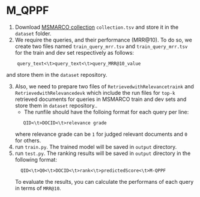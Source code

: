# M_QPPF
1. Download [MSMARCO collection](https://msmarco.blob.core.windows.net/msmarcoranking/collectionandqueries.tar.gz) ```collection.tsv``` and store it in the ```dataset``` folder.
2. We require the queries, and their performance (MRR@10). To do so, we create two files named ```train_query_mrr.tsv``` and ```train_query_mrr.tsv``` for the train and dev set respectively as follows:
```
    query_text<\t>query_text<\t>query_MRR@10_value
```
   and store them in the ```dataset``` repository.

3. Also, we need to prepare two files of ```RetrievedwithRelevancetraink``` and ```RetrievedwithRelevancedevk``` which include the run files for ```top-k``` retrieved documents for queries in MSMARCO train and dev sets and store them in ```dataset``` repository..
      * The runfile should have the folloing format for each query per line:
      ```
         QID<\t>DOCID<\t>relevance grade
      ```
      where relevance grade can be ```1``` for judged relevant documents and ```0``` for others.
 4. run ```train.py```. The trained model will be saved in ```output``` directory.
 5. run ```test.py```. The ranking results will be saved in ```output``` directory in the following format: 
    ```
      QID<\t>Q0<\t>DOCID<\t>rank<\t>predictedScore<\t>M-QPPF
    ```
    To evaluate the results, you can calculate the performans of each query in terms of ```MRR@10```.
